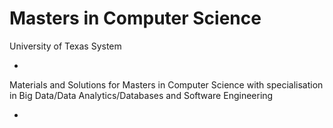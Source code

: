 # Masters in Computer Science

University of Texas System

-

Materials and Solutions for Masters in Computer Science with specialisation in Big Data/Data Analytics/Databases and Software Engineering

-
